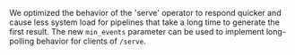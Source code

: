 We optimized the behavior of the 'serve' operator to respond
quicker and cause less system load for pipelines that take a
long time to generate the first result. The new `min_events`
parameter can be used to implement long-polling behavior for
clients of `/serve`.
